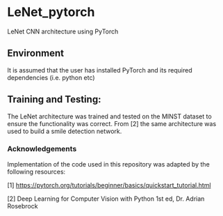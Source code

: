 # LeNet_pytorch
LeNet CNN architecture using PyTorch 

## Environment

It is assumed that the user has installed PyTorch and its required dependencies (i.e. python etc)

## Training and Testing:

The LeNet architecture was trained and tested on the MINST dataset to ensure the functionality was correct. From [2] the same architecture was used to build a smile detection network. 

### Acknowledgements
Implementation of the code used in this repository was adapted by the following resources:
 
[1] https://pytorch.org/tutorials/beginner/basics/quickstart_tutorial.html

[2] Deep Learning for Computer Vision with Python 1st ed, Dr. Adrian Rosebrock
